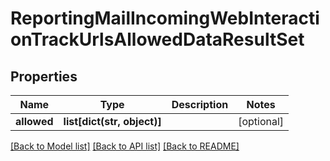 # ReportingMailIncomingWebInteractionTrackUrlsAllowedDataResultSet

## Properties
Name | Type | Description | Notes
------------ | ------------- | ------------- | -------------
**allowed** | **list[dict(str, object)]** |  | [optional] 

[[Back to Model list]](../README.md#documentation-for-models) [[Back to API list]](../README.md#documentation-for-api-endpoints) [[Back to README]](../README.md)

